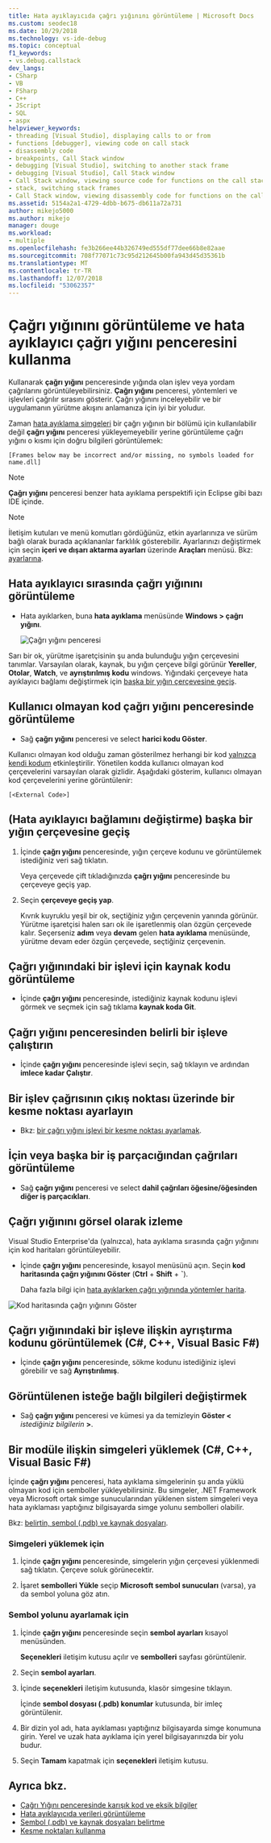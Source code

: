 ```yaml
---
title: Hata ayıklayıcıda çağrı yığınını görüntüleme | Microsoft Docs
ms.custom: seodec18
ms.date: 10/29/2018
ms.technology: vs-ide-debug
ms.topic: conceptual
f1_keywords:
- vs.debug.callstack
dev_langs:
- CSharp
- VB
- FSharp
- C++
- JScript
- SQL
- aspx
helpviewer_keywords:
- threading [Visual Studio], displaying calls to or from
- functions [debugger], viewing code on call stack
- disassembly code
- breakpoints, Call Stack window
- debugging [Visual Studio], switching to another stack frame
- debugging [Visual Studio], Call Stack window
- Call Stack window, viewing source code for functions on the call stack
- stack, switching stack frames
- Call Stack window, viewing disassembly code for functions on the call stack
ms.assetid: 5154a2a1-4729-4dbb-b675-db611a72a731
author: mikejo5000
ms.author: mikejo
manager: douge
ms.workload:
- multiple
ms.openlocfilehash: fe3b266ee44b326749ed555df77dee66b8e82aae
ms.sourcegitcommit: 708f77071c73c95d212645b00fa943d45d35361b
ms.translationtype: MT
ms.contentlocale: tr-TR
ms.lasthandoff: 12/07/2018
ms.locfileid: "53062357"
---
```

# <a name="view-the-call-stack-and-use-the-call-stack-window-in-the-debugger"></a>Çağrı yığınını görüntüleme ve hata ayıklayıcı çağrı yığını penceresini kullanma

Kullanarak **çağrı yığını** penceresinde yığında olan işlev veya yordam çağrılarını görüntüleyebilirsiniz. **Çağrı yığını** penceresi, yöntemleri ve işlevleri çağrılır sırasını gösterir. Çağrı yığınını inceleyebilir ve bir uygulamanın yürütme akışını anlamanıza için iyi bir yoludur.

Zaman [hata ayıklama simgeleri](#bkmk_symbols) bir çağrı yığının bir bölümü için kullanılabilir değil **çağrı yığını** penceresi yükleyemeyebilir yerine görüntüleme çağrı yığını o kısmı için doğru bilgileri görüntülemek:

`[Frames below may be incorrect and/or missing, no symbols loaded for name.dll]`

> [!NOTE]
> **Çağrı yığını** penceresi benzer hata ayıklama perspektifi için Eclipse gibi bazı IDE içinde.

> [!NOTE]
> İletişim kutuları ve menü komutları gördüğünüz, etkin ayarlarınıza ve sürüm bağlı olarak burada açıklananlar farklılık gösterebilir. Ayarlarınızı değiştirmek için seçin **içeri ve dışarı aktarma ayarları** üzerinde **Araçları** menüsü.  Bkz: [ayarlarına](../ide/environment-settings.md#reset-settings).

## <a name="view-the-call-stack-while-in-the-debugger"></a>Hata ayıklayıcı sırasında çağrı yığınını görüntüleme

- Hata ayıklarken, buna **hata ayıklama** menüsünde **Windows > çağrı yığını**.

  ![Çağrı yığını penceresi](../debugger/media/dbg_basics_callstack_window.png "CallStackWindow")

Sarı bir ok, yürütme işaretçisinin şu anda bulunduğu yığın çerçevesini tanımlar. Varsayılan olarak, kaynak, bu yığın çerçeve bilgi görünür **Yereller**, **Otolar**, **Watch**, ve **ayrıştırılmış kodu** windows. Yığındaki çerçeveye hata ayıklayıcı bağlamı değiştirmek için [başka bir yığın çerçevesine geçiş](#bkmk_switch).

## <a name="display-non-user-code-in-the-call-stack-window"></a>Kullanıcı olmayan kod çağrı yığını penceresinde görüntüleme

-   Sağ **çağrı yığını** penceresi ve select **harici kodu Göster**.

Kullanıcı olmayan kod olduğu zaman gösterilmez herhangi bir kod [yalnızca kendi kodum](../debugger/just-my-code.md) etkinleştirilir. Yönetilen kodda kullanıcı olmayan kod çerçevelerini varsayılan olarak gizlidir. Aşağıdaki gösterim, kullanıcı olmayan kod çerçevelerini yerine görüntülenir:

`[<External Code>]`

## <a name="bkmk_switch"></a> (Hata ayıklayıcı bağlamını değiştirme) başka bir yığın çerçevesine geçiş

1.  İçinde **çağrı yığını** penceresinde, yığın çerçeve kodunu ve görüntülemek istediğiniz veri sağ tıklatın.

    Veya çerçevede çift tıkladığınızda **çağrı yığını** penceresinde bu çerçeveye geçiş yap.

2.  Seçin **çerçeveye geçiş yap**.

     Kıvrık kuyruklu yeşil bir ok, seçtiğiniz yığın çerçevenin yanında görünür. Yürütme işaretçisi halen sarı ok ile işaretlenmiş olan özgün çerçevede kalır. Seçerseniz **adım** veya **devam** gelen **hata ayıklama** menüsünde, yürütme devam eder özgün çerçevede, seçtiğiniz çerçevenin.

## <a name="view-the-source-code-for-a-function-on-the-call-stack"></a>Çağrı yığınındaki bir işlevi için kaynak kodu görüntüleme

-   İçinde **çağrı yığını** penceresinde, istediğiniz kaynak kodunu işlevi görmek ve seçmek için sağ tıklama **kaynak koda Git**.

## <a name="run-to-a-specific-function-from-the-call-stack-window"></a>Çağrı yığını penceresinden belirli bir işleve çalıştırın

-  İçinde **çağrı yığını** penceresinde işlevi seçin, sağ tıklayın ve ardından **imlece kadar Çalıştır**.

## <a name="set-a-breakpoint-on-the-exit-point-of-a-function-call"></a>Bir işlev çağrısının çıkış noktası üzerinde bir kesme noktası ayarlayın

-   Bkz: [bir çağrı yığını işlevi bir kesme noktası ayarlamak](../debugger/using-breakpoints.md#BKMK_Set_a_breakpoint_in_the_call_stack_window).

## <a name="display-calls-to-or-from-another-thread"></a>İçin veya başka bir iş parçacığından çağrıları görüntüleme

-   Sağ **çağrı yığını** penceresi ve select **dahil çağrıları öğesine/öğesinden diğer iş parçacıkları**.

## <a name="visually-trace-the-call-stack"></a>Çağrı yığınını görsel olarak izleme

Visual Studio Enterprise'da (yalnızca), hata ayıklama sırasında çağrı yığınını için kod haritaları görüntüleyebilir.

- İçinde **çağrı yığını** penceresinde, kısayol menüsünü açın. Seçin **kod haritasında çağrı yığınını Göster** (**Ctrl** + **Shift** + **`**).

    Daha fazla bilgi için [hata ayıklarken çağrı yığınında yöntemler harita](../debugger/map-methods-on-the-call-stack-while-debugging-in-visual-studio.md).

![Kod haritasında çağrı yığınını Göster](../debugger/media/dbg_basics_show_call_stack_on_code_map.gif "ShowCallStackOnCodeMap")

## <a name="view-the-disassembly-code-for-a-function-on-the-call-stack-c-c-visual-basic-f"></a>Çağrı yığınındaki bir işleve ilişkin ayrıştırma kodunu görüntülemek (C#, C++, Visual Basic F#)

-   İçinde **çağrı yığını** penceresinde, sökme kodunu istediğiniz işlevi görebilir ve sağ **Ayrıştırılımış**.

## <a name="change-the-optional-information-displayed"></a>Görüntülenen isteğe bağlı bilgileri değiştirmek

-   Sağ **çağrı yığını** penceresi ve kümesi ya da temizleyin **Göster \<**  _istediğiniz bilgilerin_ **>**.

## <a name="bkmk_symbols"></a> Bir modüle ilişkin simgeleri yüklemek (C#, C++, Visual Basic F#)

İçinde **çağrı yığını** penceresi, hata ayıklama simgelerinin şu anda yüklü olmayan kod için semboller yükleyebilirsiniz. Bu simgeler, .NET Framework veya Microsoft ortak simge sunucularından yüklenen sistem simgeleri veya hata ayıklaması yaptığınız bilgisayarda simge yolunu sembolleri olabilir.

Bkz: [belirtin, sembol (.pdb) ve kaynak dosyaları](../debugger/specify-symbol-dot-pdb-and-source-files-in-the-visual-studio-debugger.md).

### <a name="to-load-symbols"></a>Simgeleri yüklemek için

1.  İçinde **çağrı yığını** penceresinde, simgelerin yığın çerçevesi yüklenmedi sağ tıklatın. Çerçeve soluk görünecektir.

2.  İşaret **sembolleri Yükle** seçip **Microsoft sembol sunucuları** (varsa), ya da sembol yoluna göz atın.

### <a name="to-set-the-symbol-path"></a>Sembol yolunu ayarlamak için

1.  İçinde **çağrı yığını** penceresinde seçin **sembol ayarları** kısayol menüsünden.

     **Seçenekleri** iletişim kutusu açılır ve **sembolleri** sayfası görüntülenir.

2.  Seçin **sembol ayarları**.

3.  İçinde **seçenekleri** iletişim kutusunda, klasör simgesine tıklayın.

     İçinde **sembol dosyası (.pdb) konumlar** kutusunda, bir imleç görüntülenir.

4.  Bir dizin yol adı, hata ayıklaması yaptığınız bilgisayarda simge konumuna girin. Yerel ve uzak hata ayıklama için yerel bilgisayarınızda bir yolu budur.

5.  Seçin **Tamam** kapatmak için **seçenekleri** iletişim kutusu.

## <a name="see-also"></a>Ayrıca bkz.

- [Çağrı Yığını penceresinde karışık kod ve eksik bilgiler](../debugger/mixed-code-and-missing-information-in-the-call-stack-window.md)
- [Hata ayıklayıcıda verileri görüntüleme](../debugger/viewing-data-in-the-debugger.md)
- [Sembol (.pdb) ve kaynak dosyaları belirtme](../debugger/specify-symbol-dot-pdb-and-source-files-in-the-visual-studio-debugger.md)
- [Kesme noktaları kullanma](../debugger/using-breakpoints.md)